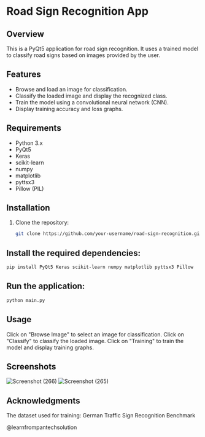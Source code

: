 # Road Sign Recognition App

## Overview

This is a PyQt5 application for road sign recognition. It uses a trained model to classify road signs based on images provided by the user.

## Features

- Browse and load an image for classification.
- Classify the loaded image and display the recognized class.
- Train the model using a convolutional neural network (CNN).
- Display training accuracy and loss graphs.

## Requirements

- Python 3.x
- PyQt5
- Keras
- scikit-learn
- numpy
- matplotlib
- pyttsx3
- Pillow (PIL)

## Installation

1. Clone the repository:

   ```bash
   git clone https://github.com/your-username/road-sign-recognition.git
   
## Install the required dependencies:
   ```bash
   pip install PyQt5 Keras scikit-learn numpy matplotlib pyttsx3 Pillow
```
## Run the application:

```bash
python main.py
```
## Usage
Click on "Browse Image" to select an image for classification.
Click on "Classify" to classify the loaded image.
Click on "Training" to train the model and display training graphs.
## Screenshots
![Screenshot (266)](https://github.com/kaniyamudhan/Traffic-Sign-Recognition-TSR-/assets/112994943/b2bcc136-56c4-4788-9927-60ade51bfbf3)
![Screenshot (265)](https://github.com/kaniyamudhan/Traffic-Sign-Recognition-TSR-/assets/112994943/c6e95202-dec4-45b5-8e9b-10dc0a1dc79b)

## Acknowledgments
The dataset used for training: German Traffic Sign Recognition Benchmark





@learnfrompantechsolution
